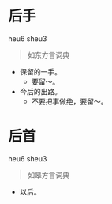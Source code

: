 # 后手
heu6 sheu3
> 如东方言词典
- 保留的一手。
  - 要留～。
- 今后的出路。
  - 不要把事做绝，要留～。

# 后首
heu6 sheu3
> 如皋方言词典
- 以后。

